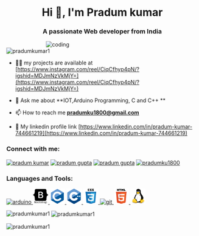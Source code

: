 <h1 align="center">Hi 👋, I'm Pradum kumar</h1>
<h3 align="center">A passionate Web developer from India</h3>


<img align="right" alt="coding" width="400" src="https://cdn.dribbble.com/users/926537/screenshots/4502924/python-2.gif" >

<p align="left"> <img src="https://komarev.com/ghpvc/?username=pradumkumar1&label=Profile%20views&color=0e75b6&style=flat" alt="pradumkumar1" /> </p>

- 👨‍💻 my projects are available at [https://www.instagram.com/reel/CiqCfhyp4pN/?igshid=MDJmNzVkMjY=](https://www.instagram.com/reel/CiqCfhyp4pN/?igshid=MDJmNzVkMjY=)

- 💬 Ask me about **IOT,Arduino Programming, C and C++ **

- 📫 How to reach me **pradumku1800@gmail.com**

- 📄 My linkedin profile link [https://www.linkedin.com/in/pradum-kumar-744661219](https://www.linkedin.com/in/pradum-kumar-744661219)



<h3 align="left">Connect with me:</h3>
<p align="left">
<a href="https://linkedin.com/in/pradum kumar" target="blank"><img align="center" src="https://raw.githubusercontent.com/rahuldkjain/github-profile-readme-generator/master/src/images/icons/Social/linked-in-alt.svg" alt="pradum kumar" height="30" width="40" /></a>
<a href="https://fb.com/pradum gupta" target="blank"><img align="center" src="https://raw.githubusercontent.com/rahuldkjain/github-profile-readme-generator/master/src/images/icons/Social/facebook.svg" alt="pradum gupta" height="30" width="40" /></a>
<a href="https://instagram.com/pradum gupta" target="blank"><img align="center" src="https://raw.githubusercontent.com/rahuldkjain/github-profile-readme-generator/master/src/images/icons/Social/instagram.svg" alt="pradum gupta" height="30" width="40" /></a>
<a href="https://www.hackerrank.com/pradumku1800" target="blank"><img align="center" src="https://raw.githubusercontent.com/rahuldkjain/github-profile-readme-generator/master/src/images/icons/Social/hackerrank.svg" alt="pradumku1800" height="30" width="40" /></a>
</p>

<h3 align="left">Languages and Tools:</h3>
<p align="left"> <a href="https://www.arduino.cc/" target="_blank" rel="noreferrer"> <img src="https://cdn.worldvectorlogo.com/logos/arduino-1.svg" alt="arduino" width="40" height="40"/> </a> <a href="https://getbootstrap.com" target="_blank" rel="noreferrer"> <img src="https://raw.githubusercontent.com/devicons/devicon/master/icons/bootstrap/bootstrap-plain-wordmark.svg" alt="bootstrap" width="40" height="40"/> </a> <a href="https://www.cprogramming.com/" target="_blank" rel="noreferrer"> <img src="https://raw.githubusercontent.com/devicons/devicon/master/icons/c/c-original.svg" alt="c" width="40" height="40"/> </a> <a href="https://www.w3schools.com/cpp/" target="_blank" rel="noreferrer"> <img src="https://raw.githubusercontent.com/devicons/devicon/master/icons/cplusplus/cplusplus-original.svg" alt="cplusplus" width="40" height="40"/> </a> <a href="https://www.w3schools.com/css/" target="_blank" rel="noreferrer"> <img src="https://raw.githubusercontent.com/devicons/devicon/master/icons/css3/css3-original-wordmark.svg" alt="css3" width="40" height="40"/> </a> <a href="https://git-scm.com/" target="_blank" rel="noreferrer"> <img src="https://www.vectorlogo.zone/logos/git-scm/git-scm-icon.svg" alt="git" width="40" height="40"/> </a> <a href="https://www.w3.org/html/" target="_blank" rel="noreferrer"> <img src="https://raw.githubusercontent.com/devicons/devicon/master/icons/html5/html5-original-wordmark.svg" alt="html5" width="40" height="40"/> </a> <a href="https://www.linux.org/" target="_blank" rel="noreferrer"> <img src="https://raw.githubusercontent.com/devicons/devicon/master/icons/linux/linux-original.svg" alt="linux" width="40" height="40"/> </a> </p>

<p><img align="left" src="https://github-readme-stats.vercel.app/api/top-langs?username=pradumkumar1&show_icons=true&locale=en&layout=compact" alt="pradumkumar1" /></p>

<p>&nbsp;<img align="center" src="https://github-readme-stats.vercel.app/api?username=pradumkumar1&show_icons=true&locale=en" alt="pradumkumar1" /></p>

<p><img align="center" src="https://github-readme-streak-stats.herokuapp.com/?user=pradumkumar1&" alt="pradumkumar1" /></p>
